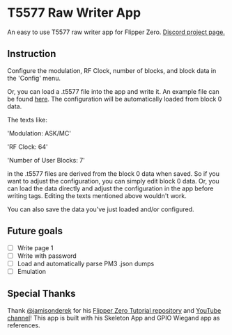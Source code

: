 # T5577 Raw Writer App
An easy to use T5577 raw writer app for Flipper Zero. [Discord project page.](https://discord.com/channels/1211622338198765599/1267190551783018659)
## Instruction
Configure the modulation, RF Clock, number of blocks, and block data in the 'Config' menu. 

Or, you can load a .t5577 file into the app and write it. An example file can be found [here](https://github.com/zinongli/T5577_Raw_Writer/blob/main/examples/Tag_1.t5577). The configuration will be automatically loaded from block 0 data. 

The texts like:

'Modulation: ASK/MC'

'RF Clock: 64'

'Number of User Blocks: 7'

in the .t5577 files are derived from the block 0 data when saved. So if you want to adjust the configuration, you can simply edit block 0 data. Or, you can load the data directly and adjust the configuration in the app before writing tags. Editing the texts mentioned above wouldn't work. 

You can also save the data you've just loaded and/or configured. 

## Future goals
- [ ] Write page 1
- [ ] Write with password
- [ ] Load and automatically parse PM3 .json dumps
- [ ] Emulation

## Special Thanks
Thank [@jamisonderek](https://github.com/jamisonderek) for his [Flipper Zero Tutorial repository](https://github.com/jamisonderek/flipper-zero-tutorials) and [YouTube channel](https://github.com/jamisonderek/flipper-zero-tutorials#:~:text=YouTube%3A%20%40MrDerekJamison)! This app is built with his Skeleton App and GPIO Wiegand app as references. 
